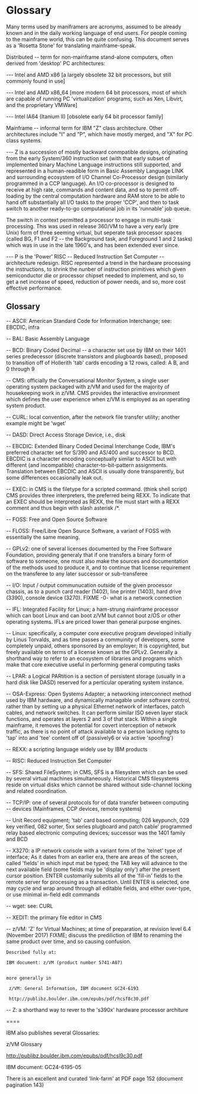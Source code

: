 # Glossary

Many terms used by maniframers are acronyms, assumed to be already 
known and in the daily working language of end users.  For people coming to 
the mainframe world, this can be quite confusing. This document serves as a
'Rosetta Stone' for translating mainframe-speak.


Distributed -- term for non-mainframe stand-alone computers,
often derived from 'desktop' PC architectures:

--- Intel and AMD x86 
    [a largely obsolete 32 bit processors, but still commonly found in use]

--- Intel and AMD x86_64 
    [more modern 64 bit processors, most of which are capable of running PC 
    'virtualization' programs, such as Xen, Libvirt, and the proprietary VMWare]

--- Intel IA64 (Itanium II) [obsolete early 64 bit processor family]

Mainframe -- informal term for IBM "Z" class architecture.
Other architectures include "I" and "P", which have mostly merged,
and "X" for PC class systems.

--- Z is a succession of mostly backward conmpatible designs, originating 
from the early System/360 instruction set (with that early subset of 
implemented binary Machine Language instructions still supported, and 
represented in a human-readible form in Basic Assembly Language LINK 
and surrounding ecosystem of I/O Channel Co-Processor design 
(similarly programmed in a CCP language).  An I/O co-processor is 
designed to receive at high rate, commands and content data, and so to 
permit off-loading by the central computation hardware 
and RAM store to be able to hand off substantially all I/O tasks to 
the proper 'CCP', and then to task switch to another ready-to-go 
computational job in its 'runnable' job queue.  

The switch in context permitted a processor  to engage in multi-task 
processing.  This was used in release 360/VM to have a very early 
(pre Unix) form of three seeming virtual, but seperate task processor 
spaces (called BG, F1 and F2 -- the Background task, and Foreground 1 
and 2 tasks) which was in use in the late 1960's, and has been extended 
ever since.

--- P is the 'Power' RISC -- Reduced Instruction Set Computer --
architecture redesign.  RISC represented a trend in the hardware
processing the instructions, to shrink the nunber of instruction
primitives which given semiconductor die or processor chipset  needed to 
implement, and so, to get a net increase of speed, reduction of power 
needs, and so, more cost effective performance.

## Glossary

-- ASCII: American Standard Code for Information Interchange;
see: EBCDIC, infra

-- BAL: Basic Assembly Language 

-- BCD: Binary Coded Decimal -- a character set use by IBM on their 1401 series
predecessor (discrete transistors and plugboards based), proposed to 
transition off of Hollerith 'tab' cards encoding a 12 rows, 
called: A B, and 0 through 9 

-- CMS: officially the Conversational Monitor System,
a single user operating system packaged with z/VM
and used for the majority of housekeeping work in z/VM.
CMS provides the interactive environment which defines the user experience
when z/VM is employed as an operating system product.

-- CURL: local convention, after the network file transfer utility; another
example might be 'wget'

-- DASD: Direct Access Storage Device, i.e., disk

-- EBCDIC: Extended Binary Coded Decimal Interchange Code,
IBM's preferred character set for S/390 and AS/400 and successor to BCD.
EBCDIC is a character encoding conceptually similar to ASCII but with different
(and incompatible) character-to-bit-pattern assignments. Translation between 
EBCDIC and ASCII is usually done transparently, but some differences
occasionally leak out.

-- EXEC: in CMS is the filetype for a scripted command. (think shell script)
CMS provides three interpreters, the preferred being REXX. To indicate that an
EXEC should be interpreted as REXX, the file must start with a REXX comment
and thus begin with slash asterisk /*.

-- FOSS: Free and Open Source Software

-- FLOSS: Free/Libre Open Source Software, a variant of FOSS
with essentially the same meaning.

-- GPLv2: one of several licenses documented by the Free Software
Foundation, providing generaly that if one transfers a binary form of
software to someone, one must also make the sources and documentation of the
methods used to produce it, and to continue that license requirement on the
transferee to any later successor or sub-transferee

-- I/O: Input / output communucation outside of the given processor 
chassis, as to a punch card reader (1402), line printer (1403), hard drive
(3390), console device (3270).  FIXME -0- what is a network connection

-- IFL: Integrated Facility for Linux; a ham-strung mainframe processor
which can boot Linux and can boot z/VM but cannot boot z/OS or other
operating systems. IFLs are priced lower than general purpose engines.

-- Linux: specifically, a computer core executive program developed
initially by Linus Torvalds, and as time passes a commuinity of developers,
some completely unpaid, others sponsored by an employer; It is copyrighted,
but freely available on terms of a license known as the GPLv2.  Generally a
shorthand way to refer to an ecosystem of libraries and programs which make
that core executive useful in performing general computing tasks

-- LPAR: a Logical PARtition is a section of persistent storage (usually in
a hard disk like DASD) reserved for a perticular operating system instance.

-- OSA-Express: Open Systems Adapter; a networking interconnect method
used by IBM hardware, and dynamically managable under software control,
rather than by setting up a physical Ethernet network of interfaces, patch
cables, and network switches.  It can perform similar ISO seven layer stack
functions, and operates at layers 2 and 3 of that stack.  WIthin a single
mainframe, it removes the potential for covert interception of network
traffic, as there is no point of attack available to a person lacking rights
to 'tap' into and 'tee' content off of (passively6 or via active 'spoofing')

-- REXX: a scripting language widely use by IBM products

-- RISC: Reduced Instruction Set Computer

-- SFS: Shared FileSystem; in CMS, SFS is a filesystem which can be used
by several virtual machines simultaneously. Historical CMS filesystems
reside on virtual disks which cannot be shared without side-channel
locking and related coordination.

-- TCP/IP: one of several protocols for of data transfer between computing
-- devices (Mainframes, CCP devices, remote systems)

-- Unit Record equipment; 'tab' card based computing; 026 keypunch, 029 
key verified, 082 sorter, 5xx series plugboard and patch cable' programmed 
relay based electronic computing devices; successor was the 1401 family and BCD

-- X3270: a IP network console with a variant form of the 'telnet' type 
of interface; As it dates from an earlier era, there are areas of the screen, 
called 'fields' in which input mat be typed; the TAB key will advance to the 
next available field (some fields may be 'display only') after the present 
cursor position. ENTER customarily submits all of the 'fill-in' fields to 
the remote server for processing as a transaction.  Until ENTER is selected, 
one may cycle and wrap around through all editable fields, and either 
over-type, or use minimal in-field edit commands

-- wget: see: CURL

-- XEDIT: the primary file editor in CMS

-- z/VM: 'Z' for Virtual Machines; at time of preparation, at revision level
	6.4 (November 2017) FIXME; discuss the prediliction of IBM to
	renaming the same product over time, and so causing confusion. 

	Described fully at:

    IBM document: z/VM (product number 5741-A07)
     

	more generally in 

     z/VM: General Information, IBM document GC24-6193

     http://publibz.boulder.ibm.com/epubs/pdf/hcsf8c30.pdf

-- Z: a shorthand way to rever to the 's390x' hardware processor architure

====

IBM also publishes several Glossaries:

z/VM Glossary

http://publibz.boulder.ibm.com/epubs/pdf/hcsl9c30.pdf

IBM document:  GC24-6195-05 

There is an excellent and curated 'link-farm' at PDF page 152 (document
pagination 143)


